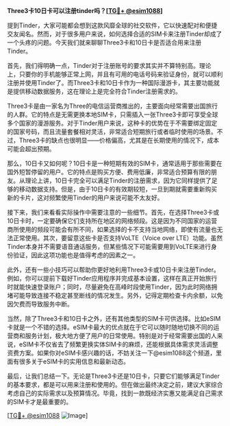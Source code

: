 **Three3卡10日卡可以注册tinder吗？[[TG💪+ @esim1088](https://t.me/s/esim1088)]**

提到Tinder，大家可能都会想到这款风靡全球的社交软件，它以快速配对和便捷交友闻名。然而，对于很多用户来说，如何选择合适的SIM卡来注册Tinder却成了一个头疼的问题。今天我们就来聊聊Three3卡和10日卡是否适合用来注册Tinder。

首先，我们得明确一点，Tinder对于注册账号的要求其实并不算特别高。理论上，只要你的手机能够正常上网，并且有可用的电话号码来验证身份，就可以顺利注册并使用Tinder了。而Three3卡和10日卡作为一种国际漫游卡，其主要功能就是提供移动数据服务，这在理论上是完全符合Tinder注册需求的。

Three3卡是由一家名为Three的电信运营商推出的，主要面向经常需要出国旅行的人群。它的特点是无需更换本地SIM卡，只需插入一张Three3卡即可享受全球多个国家的漫游服务。对于Tinder用户来说，这种卡的优势在于不需要绑定固定的国家号码，而且流量套餐相对灵活，非常适合短期旅行或者临时使用的场景。不过，Three3卡的缺点也很明显——价格偏高，尤其是在长期使用的情况下，成本可能会超出预期。

那么，10日卡又如何呢？10日卡是一种短期有效的SIM卡，通常适用于那些需要在国外短暂停留的用户。它的特点是购买方便、费用低廉，非常适合预算有限的朋友。从理论上讲，10日卡完全可以满足Tinder的注册需求，因为它同样提供了足够的移动数据支持。但是，由于10日卡的有效期较短，一旦到期就需要重新购买新的卡片，这对频繁使用Tinder的用户来说可能不太友好。

接下来，我们来看看实际操作中需要注意的一些细节。首先，在选择Three3卡或10日卡时，一定要确保它们支持所在地区的网络频段。这是因为不同国家的运营商所使用的频段可能会有所不同，如果选择的卡不支持当地网络，即使有流量也无法正常使用。其次，要留意这些卡是否支持VoLTE（Voice over LTE）功能。虽然Tinder本身并不需要语音通话服务，但某些情况下可能需要用到VoLTE来进行身份验证，因此这项功能也是值得考虑的因素之一。

此外，还有一些小技巧可以帮助你更好地利用Three3卡或10日卡来注册Tinder。例如，你可以提前下载好Tinder应用程序并完成基本设置，这样在真正开始旅行时就能快速登录账户；同时，尽量避免在高峰时段使用Tinder，因为此时网络拥堵可能导致连接不稳定甚至断线的情况发生。另外，记得定期检查卡内余额，以免因欠费而导致服务中断。

当然，除了Three3卡和10日卡之外，还有其他类型的SIM卡可供选择。比如eSIM卡就是一个不错的选择。eSIM卡最大的优点就在于它可以随时随地切换不同的运营商和服务计划，极大地方便了用户的日常使用。特别是对于经常需要出国的人来说，eSIM卡不仅省去了频繁更换实体SIM卡的麻烦，还能根据具体需求灵活调整资费方案。如果你对eSIM卡感兴趣的话，不妨关注一下@esim1088这个频道，里面有很多关于eSIM卡的实用信息和最新动态。

最后，让我们总结一下。无论是Three3卡还是10日卡，只要它们能够满足Tinder的基本要求，都是可以用来注册和使用的。但在做出最终决定之前，建议大家综合考虑自己的实际需求以及预算情况。毕竟，找到一款既经济实惠又能满足自己需求的SIM卡才是最重要的。

[[TG💪+ @esim1088](https://t.me/s/esim1088) ![Image](https://i.postimg.cc/4NQfJmqS/Snipaste-2025-05-13-00-14-12.png)]